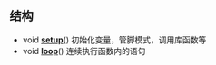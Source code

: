 ## 结构

*   void [**setup**](http://arduino.cc/en/Reference/Setup)()   初始化变量，管脚模式，调用库函数等
*   void [**loop**](http://arduino.cc/en/Reference/Loop)() 连续执行函数内的语句